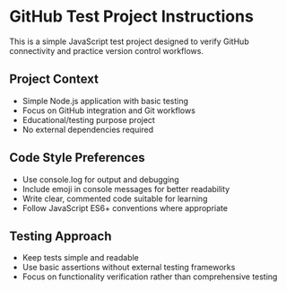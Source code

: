<!-- Use this file to provide workspace-specific custom instructions to Copilot. For more details, visit https://code.visualstudio.com/docs/copilot/copilot-customization#_use-a-githubcopilotinstructionsmd-file -->

# GitHub Test Project Instructions

This is a simple JavaScript test project designed to verify GitHub connectivity and practice version control workflows.

## Project Context
- Simple Node.js application with basic testing
- Focus on GitHub integration and Git workflows
- Educational/testing purpose project
- No external dependencies required

## Code Style Preferences
- Use console.log for output and debugging
- Include emoji in console messages for better readability
- Write clear, commented code suitable for learning
- Follow JavaScript ES6+ conventions where appropriate

## Testing Approach
- Keep tests simple and readable
- Use basic assertions without external testing frameworks
- Focus on functionality verification rather than comprehensive testing
